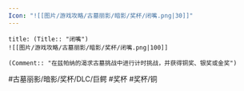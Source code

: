 ```yaml
---
Icon: "![[图片/游戏攻略/古墓丽影/暗影/奖杯/闭嘴.png|30]]"
---
```

```ad-common-bronze-trophy
title: (Title:: "闭嘴")
![[图片/游戏攻略/古墓丽影/暗影/奖杯/闭嘴.png|100]]

(Comment:: "在兹帕纳的渴求古墓挑战中进行计时挑战，并获得铜奖、银奖或金奖")
```

#古墓丽影/暗影/奖杯/DLC/巨鳄 #奖杯 #奖杯/铜
